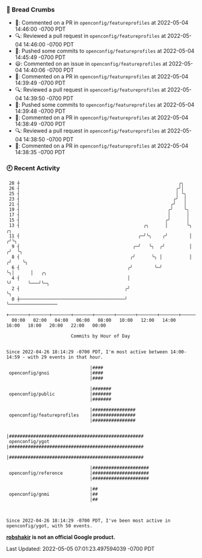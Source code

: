 ### 🍞 Bread Crumbs

 * 💬: Commented on a PR in  `openconfig/featureprofiles` at 2022-05-04 14:46:00 -0700 PDT
 * 🔍: Reviewed a pull request in  `openconfig/featureprofiles` at 2022-05-04 14:46:00 -0700 PDT
 * 🚢: Pushed some commits to `openconfig/featureprofiles` at 2022-05-04 14:45:49 -0700 PDT
 * 😃: Commented on an issue in `openconfig/featureprofiles` at 2022-05-04 14:40:06 -0700 PDT
 * 💬: Commented on a PR in  `openconfig/featureprofiles` at 2022-05-04 14:39:49 -0700 PDT
 * 🔍: Reviewed a pull request in  `openconfig/featureprofiles` at 2022-05-04 14:39:50 -0700 PDT
 * 🚢: Pushed some commits to `openconfig/featureprofiles` at 2022-05-04 14:39:48 -0700 PDT
 * 💬: Commented on a PR in  `openconfig/featureprofiles` at 2022-05-04 14:38:49 -0700 PDT
 * 🔍: Reviewed a pull request in  `openconfig/featureprofiles` at 2022-05-04 14:38:50 -0700 PDT
 * 💬: Commented on a PR in  `openconfig/featureprofiles` at 2022-05-04 14:38:35 -0700 PDT

### 🕘 Recent Activity
```
 28 ┼                                                           ╭╮
 26 ┤                                                          ╭╯│
 25 ┤                                                          │ ╰╮
 23 ┤                                                         ╭╯  │
 21 ┤                                                        ╭╯   │
 19 ┤                                                       ╭╯    ╰╮
 17 ┤                                                       │      │
 15 ┤                                                      ╭╯      │
 13 ┤                                              ╭╮      │       ╰╮    ╭╮
 11 ┤                                            ╭─╯╰╮    ╭╯        │   ╭╯╰╮
  9 ┤                                          ╭─╯   ╰╮  ╭╯         │  ╭╯  ╰╮
  8 ┤                                         ╭╯      ╰╮ │          │ ╭╯    ╰╮
  6 ┤                                        ╭╯        ╰─╯          ╰╮│      │   ╭╮
  4 ┤                                        │                       ╰╯      ╰───╯╰─╮
  2 ┤                                       ╭╯                                      ╰╮
  0 ┼───────────────────────────────────────╯                                        ╰──────────────────
    +───────+───────+───────+───────+───────+───────+───────+───────+───────+───────+───────+───────+────
  00:00   02:00   04:00   06:00   08:00   10:00   12:00   14:00   16:00   18:00   20:00   22:00   00:00   

						Commits by Hour of Day


Since 2022-04-26 18:14:29 -0700 PDT, I'm most active between 14:00-14:59 - with 29 events in that hour.

```



```
                               |####
 openconfig/gnoi               |####
                               |####

                               |#######
 openconfig/public             |#######
                               |#######

                               |################
 openconfig/featureprofiles    |################
                               |################

                               |##################################################
 openconfig/ygot               |##################################################
                               |##################################################

                               |#####################
 openconfig/reference          |#####################
                               |#####################

                               |##
 openconfig/gnmi               |##
                               |##



Since 2022-04-26 18:14:29 -0700 PDT, I've been most active in openconfig/ygot, with 50 events.

```
**[robshakir](mailto:robjs@google.com) is not an official Google product.**  


Last Updated: 2022-05-05 07:01:23.497594039 -0700 PDT
